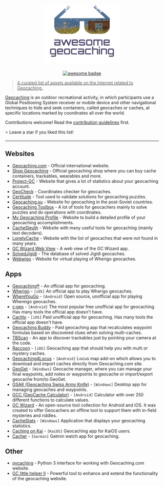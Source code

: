 <div class="github-widget" data-repo="FoxFil/awesome-geocaching"></div>
<h1><div align="center">
	<a href="https://www.geocaching.com"><img width="50%" height="25%" src="https://raw.githubusercontent.com/FoxFil/awesome-geocaching/master/pics/logo.png" alt="Awesome Geocaching"></a>
</div></h1>
<p align="center">
    <a href="https://raw.githubusercontent.com/sindresorhus/awesome"><img alt="awesome badge" src="https://awesome.re/badge.svg" />
</p>

> A curated list of assets available on the Internet related to Geocaching.

[Geocaching](https://en.wikipedia.org/wiki/Geocaching) is an outdoor recreational activity, in which participants use a Global Positioning System receiver or mobile device and other navigational techniques to hide and seek containers, called geocaches or caches, at specific locations marked by coordinates all over the world.

Contributions welcome! Read the [contribution guidelines](https://github.com/FoxFil/awesome-geocaching/blob/master/contributing.md) first.

⭐ Leave a star if you liked this list!

---




## Websites

- [Geocaching.com](https://www.geocaching.com/) - Official international website.
- [Shop Geocaching](https://shop.geocaching.com/) - Official geocaching shop where you can buy cache containers, trackables, wearables and more.    
- [Project-GC](https://project-gc.com/) - Website that gives a lot of statistics about your geocaching account.
- [GeoCheck](https://geocheck.org/) - Coordinates checker for geocaches.
- [Certitude](https://certitudes.org/) - Tool used to validate solutions for geocaching puzzles.
- [Geocaching.su](https://geocaching.su/) - Website for geocaching in the post-Soviet countries.
- [Geocaching Toolbox](https://www.geocachingtoolbox.com/) - A lot of tools for geocachers mainly to solve puzzles and do operations with coordinates.
- [My Geocaching Profile](https://mygeocachingprofile.com/) - Website to build a detailed profile of your geocaching accomplishments.
- [CacheSleuth](https://www.cachesleuth.com/) - Website with many useful tools for geocaching (mainly text decoders).
- [LonelyCache](https://www.lonelycache.com/) - Website with the list of geocaches that were not found in many years.
- [GC Wizard Web View](https://gcwizard.net/) - A web view of the GC Wizard app.
- [SolvedJigidi](https://solvedjigidi.com/) - The database of solved Jigidi geocaches.
- [Webwigo](https://www.webwigo.net/) - Website for virtual playing of Wherigo geocaches.


## Apps

- [Geocaching®](https://www.geocaching.com/play/mobile) - An official app for geocaching.
- [Wherigo](https://apps.apple.com/us/app/wherigo/id1538051913) - `[iOS]` An official app to play Wherigo geocaches.
- [WhereYouGo](https://play.google.com/store/apps/details?id=menion.android.whereyougo&pcampaignid=web_share) - `[Android]` Open source, unofficial app for playing Whereigo geocaches.
- [c:geo](https://play.google.com/store/apps/details?id=cgeo.geocaching) - `[Android]` The most popular free unofficial app for geocaching. Has many tools the official app doesn't have.
- [Cachly](https://www.cachly.com/) - `[iOS]` Paid unofficial app for geocaching. Has many tools the official app doesn't have.
- [Geocaching Buddy](https://gcbuddy.com/) - Paid geocaching app that recalculates waypoint formulas based on discovered clues when solving multi-caches.
- [TBScan](https://tbscan.com/) - An app to discover trackables just by pointing your camera at the code.
- [Raccoon](https://apps.apple.com/us/app/raccoon-geocaching-tool/id424398764) - `[iOS]` Geocaching app that should help you with multi or mystery caches.
- [Geocaching4Locus](https://geocaching4locus.eu/) - `[Android]` Locus map add-on which allows you to download and import caches directly from Geocaching.com site.
- [GeoGet](https://www.geoget.cz/doku.php/start) - `[Windows]` Geocache manager, where you can manage your final waypoints, add notes or waypoints to geocache or import/export geocache from/to GeoGet.
- [GSAK (Geocaching Swiss Army Knife)](https://gsak.net/index.php/) - `[Windows]` Desktop app for managing geocaches and waypoints.
- [GCC (GeoCache Calculator)](https://play.google.com/store/apps/details?id=eisbehr.gcc&hl=en&gl=US) - `[Android]` Calculator with over 250 different functions to calculate values.
- [GC Wizard](https://blog.gcwizard.net/about/) - An open-source tool collection for Android and iOS. It was created to offer Geocachers an offline tool to support them with in-field mysteries and riddles.
- [CacheStats](https://logicweave.com/) - `[Windows]` Application that displays your geocaching statistics.
- [Caching on Kai](https://caching-on-kai.com/) - `[KaiOS]` Geocaching app for KaiOS users.
- [Cacher](https://apps.garmin.com/apps/624aed67-b068-45b4-92af-cbc1885b7e1d) - `[Garmin]` Gatmin watch app for geocaching.


## Other
- [pycaching](https://pypi.org/project/pycaching) - Python 3 interface for working with Geocaching.com website.
- [GC little helper II](https://github.com/2Abendsegler/GClh/tree/collector) - Powerful tool to enhance and extend the functionality of the geocaching website.
